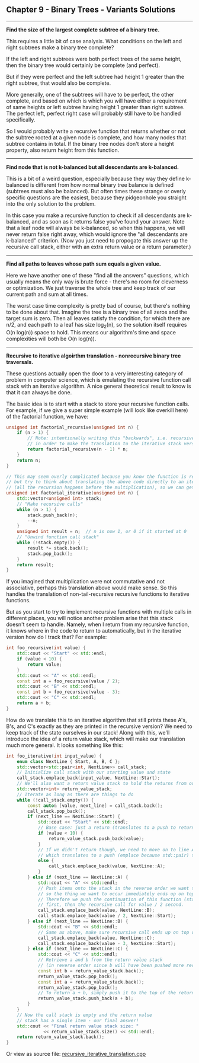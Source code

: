 ## Chapter 9 - Binary Trees - Variants Solutions

---

**Find the size of the largest complete subtree of a binary tree.**

This requires a little bit of case analysis.  What conditions on the left and right subtrees make a binary tree complete?

If the left and right subtrees were both perfect trees of the same height, then the binary tree would certainly be complete (and perfect).

But if they were perfect and the left subtree had height 1 greater than the right subtree, that would also be complete.

More generally, one of the subtrees will have to be perfect, the other complete, and based on which is which you will have either a requirement of same heights or left subtree having height 1 greater than right subtree. The perfect left, perfect right case will probably still have to be handled specifically.

So I would probably write a recursive function that returns whether or not the subtree rooted at a given node is complete, and how many nodes that subtree contains in total.  If the binary tree nodes don't store a height property, also return height from this function.

---

**Find node that is not k-balanced but all descendants are k-balanced.**

This is a bit of a weird question, especially because they way they define k-balanced is different from how normal binary tree balance is defined (subtrees must also be balanced).  But often times these strange or overly specific questions are the easiest, because they pidgeonhole you straight into the only solution to the problem.

In this case you make a recursive function to check if all descendants are k-balanced, and as soon as it returns false you've found your answer.  Note that a leaf node will always be k-balanced, so when this happens, we will never return false right away, which would ignore the "all descendants are k-balanced" criterion.  (Now you just need to propogate this answer up the recursive call stack, either with an extra return value or a return parameter.)

---

**Find all paths to leaves whose path sum equals a given value.**

Here we have another one of these "find all the answers" questions, which usually means the only way is brute force - there's no room for cleverness or optimization.  We just traverse the whole tree and keep track of our current path and sum at all times.

The worst case time complexity is pretty bad of course, but there's nothing to be done about that.  Imagine the tree is a binary tree of all zeros and the target sum is zero.  Then all leaves satisfy the condition, for which there are n/2, and each path to a leaf has size log<sub>2</sub>(n), so the solution itself requires O(n log(n)) space to hold.  This means our algorithm's time and space complexities will both be O(n log(n)).

---

**Recursive to iterative algoirthm translation - nonrecursive binary tree traversals.**

These questions actually open the door to a very interesting category of problem in computer science, which is emulating the recursive function call stack with an iterative algorithm.  A nice general theoretical result to know is that it can always be done.

The basic idea is to start with a stack to store your recursive function calls.  For example, if we give a super simple example (will look like overkill here) of the factorial function, we have:

```c++
unsigned int factorial_recursive(unsigned int n) {
    if (n > 1) {
        // Note: intentionally writing this "backwards", i.e. recursive call before multiplication,
        // in order to make the translation to the iterative stack version more logical
        return factorial_recursive(n - 1) * n;
    }
    return n;
}

// This may seem overly complicated because you know the function is really tail recursive,
// but try to think about translating the above code directly to an iterative version
// (all the recursion happens before the multiplication), so we can get a more general understanding.
unsigned int factorial_iterative(unsigned int n) {
    std::vector<unsigned int> stack;
    // "Make recursive calls"
    while (n > 1) {
        stack.push_back(n);
        --n;
    }
    unsigned int result = n;  // n is now 1, or 0 if it started at 0
    // "Unwind function call stack"
    while (!stack.empty()) {
        result *= stack.back();
        stack.pop_back();
    }
    return result;
}
```

If you imagined that multiplication were not commutative and not associative, perhaps this translation above would make sense.  So this handles the translation of non-tail-recursive recursive functions to iterative functions.

But as you start to try to implement recursive functions with multiple calls in different places, you will notice another problem arise that this stack doesn't seem to handle.  Namely, when I return from my recursive function, it knows where in the code to return to automatically, but in the iterative version how do I track that?  For example:

```c++
int foo_recursive(int value) {
    std::cout << "Start" << std::endl;
    if (value < 10) {
        return value;
    }
    std::cout << "A" << std::endl;
    const int a = foo_recursive(value / 2);
    std::cout << "B" << std::endl;
    const int b = foo_recursive(value - 3);
    std::cout << "C" << std::endl;
    return a + b;
}
```

How do we translate this to an iterative algorithm that still prints these A's, B's, and C's exactly as they are printed in the recursive version?  We need to keep track of the state ourselves in our stack!  Along with this, we'll introduce the idea of a return value stack, which will make our translation much more general.  It looks something like this:

```c++
int foo_iterative(int input_value) {
    enum class NextLine { Start, A, B, C };
    std::vector<std::pair<int, NextLine>> call_stack;
    // Initialize call stack with our starting value and state
    call_stack.emplace_back(input_value, NextLine::Start);
    // We'll also want a return value stack to hold the returns from our calls
    std::vector<int> return_value_stack;
    // Iterate as long as there are things to do
    while (!call_stack.empty()) {
        const auto& [value, next_line] = call_stack.back();
        call_stack.pop_back();
        if (next_line == NextLine::Start) {
            std::cout << "Start" << std::endl;
            // Base case: just a return (translates to a push to return value stack)
            if (value < 10) {
                return_value_stack.push_back(value);
            }
            // If we didn't return though, we need to move on to line A with the same value,
            // which translates to a push (emplace because std::pair) to the call stack
            else {
                call_stack.emplace_back(value, NextLine::A);
            }
        } else if (next_line == NextLine::A) {
            std::cout << "A" << std::endl;
            // Push items onto the stack in the reverse order we want them to occur,
            // so the thing we want to occur immediately ends up on top of the stack.
            // Therefore we push the continuation of this function (starting from B)
            // first, then the recursive call for value / 2 second.
            call_stack.emplace_back(value, NextLine::B);
            call_stack.emplace_back(value / 2, NextLine::Start);
        } else if (next_line == NextLine::B) {
            std::cout << "B" << std::endl;
            // Same as above, make sure recursive call ends up on top of stack
            call_stack.emplace_back(value, NextLine::C);
            call_stack.emplace_back(value - 3, NextLine::Start);
        } else if (next_line == NextLine::C) {
            std::cout << "C" << std::endl;
            // Retrieve a and b from the return value stack
            // (in reverse order since b will have been pushed more recently)
            const int b = return_value_stack.back();
            return_value_stack.pop_back();
            const int a = return_value_stack.back();
            return_value_stack.pop_back();
            // To return a + b, simply push it to the top of the return value stack
            return_value_stack.push_back(a + b);
        }
    }
    // Now the call stack is empty and the return value
    // stack has a single item - our final answer!
    std::cout << "Final return value stack size: "
              << return_value_stack.size() << std::endl;
    return return_value_stack.back();
}
```
Or view as source file: [recursive_iterative_translation.cpp](https://github.com/Apollys/EPI-Variants-Solutions/blob/main/Ch_09_Binary_Trees/recursive_iterative_translation.cpp)

        
        
